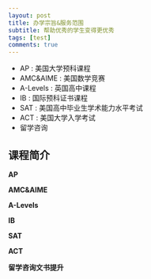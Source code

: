 ```yaml
---
layout: post
title: 办学宗旨&服务范围
subtitle: 帮助优秀的学生变得更优秀
tags: [test]
comments: true
---
```


- AP : 美国大学预科课程
- AMC&AIME : 美国数学竞赛
- A-Levels : 英国高中课程
- IB : 国际预科证书课程
- SAT : 美国高中毕业生学术能力水平考试
- ACT : 美国大学入学考试
- 留学咨询


## 课程简介

**AP**

**AMC&AIME**

**A-Levels**

**IB**

**SAT**

**ACT**

**留学咨询文书提升**




